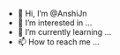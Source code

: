- 👋 Hi, I’m @AnshiJn
- 👀 I’m interested in ...
- 🌱 I’m currently learning ...
- 📫 How to reach me ...

<!---
AnshiJn/AnshiJn is a ✨ special ✨ repository because its `README.md` (this file) appears on your GitHub profile.
You can click the Preview link to take a look at your changes.
--->
